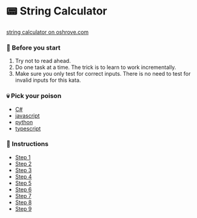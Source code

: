 #  📟 String Calculator
[string calculator on oshrove.com](https://osherove.com/tdd-kata-1)
  
### :rotating_light: Before you start
1. Try not to read ahead.
1. Do one task at a time. The trick is to learn to work incrementally.
1. Make sure you only test for correct inputs. There is no need to test for invalid inputs for this kata.
  
### 💀 Pick your poison
- [C#](https://github.com/uplift-delivery/katas/tree/main/string-calculator/c-sharp)  
- [javascript](https://github.com/uplift-delivery/katas/tree/main/string-calculator/js)  
- [python](https://github.com/uplift-delivery/katas/tree/main/string-calculator/python)  
- [typescript](https://github.com/uplift-delivery/katas/tree/main/string-calculator/ts)  
   
  
### :scroll: Instructions
- [Step 1](https://raw.githubusercontent.com/uplift-delivery/katas/main/string-calculator/string-calculator-requirement-1.txt)  
- [Step 2](https://raw.githubusercontent.com/uplift-delivery/katas/main/string-calculator/string-kata-2.txt)  
- [Step 3](https://raw.githubusercontent.com/uplift-delivery/katas/main/string-calculator/string-kata-3.txt)  
- [Step 4](https://raw.githubusercontent.com/uplift-delivery/katas/main/string-calculator/string-kata-4.txt)  
- [Step 5](https://raw.githubusercontent.com/uplift-delivery/katas/main/string-calculator/string-kata-5.txt)  
- [Step 6](https://raw.githubusercontent.com/uplift-delivery/katas/main/string-calculator/string-kata-6.txt)  
- [Step 7](https://raw.githubusercontent.com/uplift-delivery/katas/main/string-calculator/string-kata-7.txt)  
- [Step 8](https://raw.githubusercontent.com/uplift-delivery/katas/main/string-calculator/string-kata-8.txt)  
- [Step 9](https://raw.githubusercontent.com/uplift-delivery/katas/main/string-calculator/string-kata-9.txt)  
